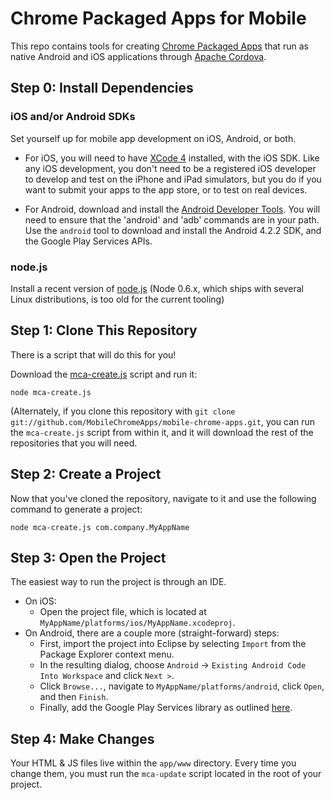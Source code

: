 # Chrome Packaged Apps for Mobile

This repo contains tools for creating [Chrome Packaged Apps](http://developer.chrome.com/apps) that
run as native Android and iOS applications through [Apache Cordova](http://cordova.apache.org/).

## Step 0: Install Dependencies

### iOS and/or Android SDKs

Set yourself up for mobile app development on iOS, Android, or both.

 * For iOS, you will need to have [XCode 4](https://developer.apple.com/xcode/) installed, with the iOS SDK. Like any iOS development, you don't need to be a registered iOS developer to develop and test on the iPhone and iPad simulators, but you do if you want to submit your apps to the app store, or to test on real devices.

 * For Android, download and install the [Android Developer Tools](http://developer.android.com/sdk/index.html). You will need to ensure that the 'android' and 'adb' commands are in your path. Use the `android` tool to download and install the Android 4.2.2 SDK, and the Google Play Services APIs.

### node.js

Install a recent version of [node.js](http://nodejs.org) (Node 0.6.x, which ships with several Linux distributions, is too old for the current tooling)

## Step 1: Clone This Repository

There is a script that will do this for you!

Download the [mca-create.js](https://raw.github.com/MobileChromeApps/mobile-chrome-apps/master/mca-create.js) script and run it:

    node mca-create.js

(Alternately, if you clone this repository with `git clone git://github.com/MobileChromeApps/mobile-chrome-apps.git`, you can run the `mca-create.js` script from within it, and it will download the rest of the repositories that you will need.

## Step 2: Create a Project

Now that you've cloned the repository, navigate to it and use the following command to generate a project:

    node mca-create.js com.company.MyAppName


## Step 3: Open the Project

The easiest way to run the project is through an IDE.

* On iOS:
    * Open the project file, which is located at `MyAppName/platforms/ios/MyAppName.xcodeproj`.
* On Android, there are a couple more (straight-forward) steps:
    * First, import the project into Eclipse by selecting `Import` from the Package Explorer context menu.
    * In the resulting dialog, choose `Android` -> `Existing Android Code Into Workspace` and click `Next >`.
    * Click `Browse...`, navigate to `MyAppName/platforms/android`, click `Open`, and then `Finish`.
    * Finally, add the Google Play Services library as outlined [here](http://developer.android.com/google/play-services/setup.html).


## Step 4: Make Changes

Your HTML & JS files live within the `app/www` directory. Every time you change them,
you must run the `mca-update` script located in the root of your project.
